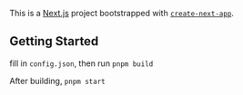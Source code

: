 This is a [Next.js](https://nextjs.org) project bootstrapped with [`create-next-app`](https://nextjs.org/docs/app/api-reference/cli/create-next-app).

## Getting Started

fill in `config.json`, then run `pnpm build`

After building, `pnpm start`
